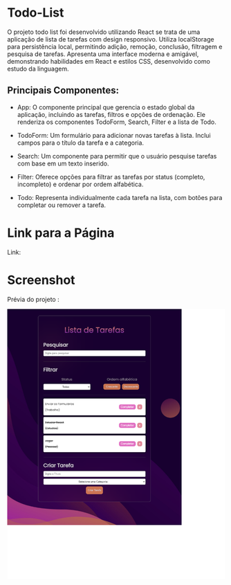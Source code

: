 # Todo-List
 O projeto todo list foi desenvolvido utilizando React se trata de uma aplicação de lista de tarefas com design responsivo. Utiliza localStorage para persistência local, permitindo adição, remoção, conclusão, filtragem e pesquisa de tarefas. Apresenta uma interface moderna e amigável, demonstrando habilidades em React e estilos CSS, desenvolvido como estudo da linguagem.

## Principais Componentes:

* App: O componente principal que gerencia o estado global da aplicação, incluindo as tarefas, filtros e opções de ordenação. Ele renderiza os componentes TodoForm, Search, Filter e a lista de Todo.

* TodoForm: Um formulário para adicionar novas tarefas à lista. Inclui campos para o título da tarefa e a categoria.

* Search: Um componente para permitir que o usuário pesquise tarefas com base em um texto inserido.

* Filter: Oferece opções para filtrar as tarefas por status (completo, incompleto) e ordenar por ordem alfabética.

* Todo: Representa individualmente cada tarefa na lista, com botões para completar ou remover a tarefa.
  
# Link para a Página

Link: 

# Screenshot
Prévia do projeto :

![screenshot](Screenshot.png)
